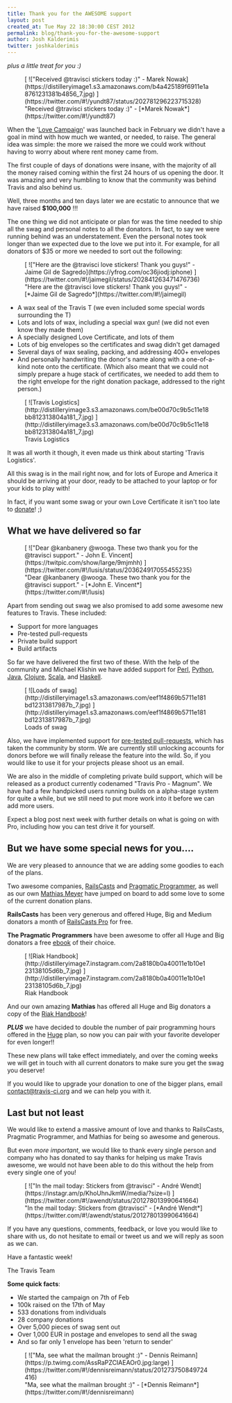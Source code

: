 ```yaml
---
title: Thank you for the AWESOME support
layout: post
created_at: Tue May 22 18:30:00 CEST 2012
permalink: blog/thank-you-for-the-awesome-support
author: Josh Kalderimis
twitter: joshkalderimis
---
```


_plus a little treat for you :)_

<figure class="small right">
  [ !["Received @travisci stickers today :)" - Marek Nowak](https://distilleryimage1.s3.amazonaws.com/b4a425189f6911e1a8761231381b4856_7.jpg) ](https://twitter.com/#!/yundt87/status/202781296223715328)
  <figcaption>"Received @travisci stickers today :)" - [*Marek Nowak*](https://twitter.com/#!/yundt87)</figcaption>
</figure>

When the '[Love Campaign](http://love.travis-ci.org)' was launched back in February we didn't have a goal in mind with how much we wanted, or needed, to raise. The general idea was simple: the more we raised the more we could work without having to worry about where rent money came from.

The first couple of days of donations were insane, with the majority of all the money raised coming within the first 24 hours of us opening the door. It was amazing and very humbling to know that the community was behind Travis and also behind us.

Well, three months and ten days later we are ecstatic to announce that we have raised **$100,000** !!!

The one thing we did not anticipate or plan for was the time needed to ship all the swag and personal notes to all the donators. In fact, to say we were running behind was an understatement. Even the personal notes took longer than we expected due to the love we put into it. For example, for all donators of $35 or more we needed to sort out the following:


<figure class="smallest right">
  [ !["Here are the @travisci love stickers! Thank you guys!" - Jaime Gil de Sagredo](https://yfrog.com/oc36jiodj:iphone) ](https://twitter.com/#!/jaimegil/status/202841263471476736)
  <figcaption>"Here are the @travisci love stickers! Thank you guys!" - [*Jaime Gil de Sagredo*](https://twitter.com/#!/jaimegil)</figcaption>
</figure>


* A wax seal of the Travis T (we even included some special words surrounding the T)
* Lots and lots of wax, including a special wax gun! (we did not even know they made them)
* A specially designed Love Certificate, and lots of them
* Lots of big envelopes so the certificates and swag didn't get damaged
* Several days of wax sealing, packing, and addressing 400+ envelopes
* And personally handwriting the donor's name along with a one-of-a-kind note onto the certificate. (Which also meant that we could not simply prepare a huge stack of certificates, we needed to add them to the right envelope for the right donation package, addressed to the right person.)

<figure class="smallest right">
  [ ![Travis Logistics](http://distilleryimage3.s3.amazonaws.com/be00d70c9b5c11e18bb812313804a181_7.jpg) ](http://distilleryimage3.s3.amazonaws.com/be00d70c9b5c11e18bb812313804a181_7.jpg)
  <figcaption>Travis Logistics</figcaption>
</figure>

It was all worth it though, it even made us think about starting 'Travis Logistics'.

All this swag is in the mail right now, and for lots of Europe and America it should be arriving at your door, ready to be attached to your laptop or for your kids to play with!

In fact, if you want some swag or your own Love Certificate it isn't too late to [donate](http://love.travis-ci.org)! ;)


What we have delivered so far
-----------------------------

<figure class="small right">
  [ !["Dear @kanbanery @wooga. These two thank you for the @travisci support." - John E. Vincent](https://twitpic.com/show/large/9mjmhh) ](https://twitter.com/#!/lusis/status/203624917055455235)
  <figcaption>"Dear @kanbanery @wooga. These two thank you for the @travisci support." - [*John E. Vincent*](https://twitter.com/#!/lusis)</figcaption>
</figure>


Apart from sending out swag we also promised to add some awesome new features to Travis. These included:

* Support for more languages
* Pre-tested pull-requests
* Private build support
* Build artifacts

So far we have delivered the first two of these. With the help of the community and Michael Klishin we have added support for [Perl](http://about.travis-ci.org/docs/user/languages/perl/), [Python](http://about.travis-ci.org/docs/user/languages/python/), [Java](http://about.travis-ci.org/docs/user/languages/java/), [Clojure](http://about.travis-ci.org/docs/user/languages/clojure/), [Scala](http://about.travis-ci.org/docs/user/languages/scala/), and [Haskell](http://about.travis-ci.org/docs/user/languages/haskell/).

<figure class="small right">
  [ ![Loads of swag](http://distilleryimage1.s3.amazonaws.com/eef1f4869b5711e181bd12313817987b_7.jpg) ](http://distilleryimage1.s3.amazonaws.com/eef1f4869b5711e181bd12313817987b_7.jpg)
  <figcaption>Loads of swag</figcaption>
</figure>

Also, we have implemented support for [pre-tested pull-requests](http://about.travis-ci.org/blog/announcing-pull-request-support/), which has taken the community by storm. We are currently still unlocking accounts for donors before we will finally release the feature into the wild. So, if you would like to use it for your projects please shoot us an email.

We are also in the middle of completing private build support, which will be released as a product currently codenamed "Travis Pro - Magnum". We have had a few handpicked users running builds on a alpha-stage system for quite a while, but we still need to put more work into it before we can add more users.

Expect a blog post next week with further details on what is going on with Pro, including how you can test drive it for yourself.


But we have some special news for you....
-----------------------------------------

We are very pleased to announce that we are adding some goodies to each of the plans.

Two awesome companies, [RailsCasts](http://railscasts.com) and [Pragmatic Programmer](http://pragprog.com), as well as our own [Mathias Meyer](http://www.paperplanes.de/) have jumped on board to add some love to some of the current donation plans.

**RailsCasts** has been very generous and offered Huge, Big and Medium donators a month of [RailsCasts Pro](http://railscasts.com/pro) for free.

**The Pragmatic Programmers** have been awesome to offer all Huge and Big donators a free [ebook](http://pragprog.com/titles) of their choice.

<figure class="smallest right">
  [ ![Riak Handbook](http://distilleryimage7.instagram.com/2a8180b0a40011e1b10e123138105d6b_7.jpg) ](http://distilleryimage7.instagram.com/2a8180b0a40011e1b10e123138105d6b_7.jpg)
  <figcaption>Riak Handbook</figcaption>
</figure>

And our own amazing **Mathias** has offered all Huge and Big donators a copy of the [Riak Handbook](http://riakhandbook.com/?travis)!

_**PLUS**_ we have decided to double the number of pair programming hours offered in the [Huge](https://love.travis-ci.org/packages/huge) plan, so now you can pair with your favorite developer for even longer!!

These new plans will take effect immediately, and over the coming weeks we will get in touch with all current donators to make sure you get the swag you deserve!

If you would like to upgrade your donation to one of the bigger plans, email [contact@travis-ci.org](mailto:contact@travis-ci.org) and we can help you with it.


Last but not least
------------------

We would like to extend a massive amount of love and thanks to RailsCasts, Pragmatic Programmer, and Mathias for being so awesome and generous.

But even _more important_, we would like to thank every single person and company who has donated to say thanks for helping us make Travis awesome, we would not have been able to do this without the help from every single one of you!

<figure class="small right">
  [ !["In the mail today: Stickers from @travisci" - André Wendt](https://instagr.am/p/KhoUhnJkmW/media/?size=l) ](https://twitter.com/#!/awendt/status/201278013990641664)
  <figcaption>"In the mail today: Stickers from @travisci" - [*André Wendt*](https://twitter.com/#!/awendt/status/201278013990641664)</figcaption>
</figure>

If you have any questions, comments, feedback, or love you would like to share with us, do not hesitate to email or tweet us and we will reply as soon as we can.

Have a fantastic week!

The Travis Team

**Some quick facts**:

* We started the campaign on 7th of Feb
* 100k raised on the 17th of May
* 533 donations from individuals
* 28 company donations
* Over 5,000 pieces of swag sent out
* Over 1,000 EUR in postage and envelopes to send all the swag
* And so far only 1 envelope has been 'return to sender'

<figure>
  [ !["Ma, see what the mailman brought :)" - Dennis Reimann](https://p.twimg.com/AssRaPZCIAEAOr0.jpg:large) ](https://twitter.com/#!/dennisreimann/status/201273750849724416)
  <figcaption>"Ma, see what the mailman brought :)" - [*Dennis Reimann*](https://twitter.com/#!/dennisreimann)</figcaption>
</figure>
